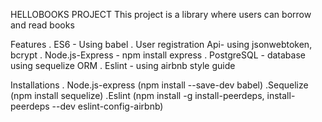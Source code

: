 HELLOBOOKS PROJECT
This project is a library where users can borrow and read books

Features
. ES6 - Using babel 
. User registration Api- using jsonwebtoken, bcrypt
. Node.js-Express - npm install express
. PostgreSQL - database using sequelize ORM
. Eslint - using airbnb style guide 

Installations
. Node.js-express
   (npm install --save-dev babel)
.Sequelize
  (npm install sequelize)
.Eslint
   (npm install -g install-peerdeps, install-peerdeps --dev eslint-config-airbnb)